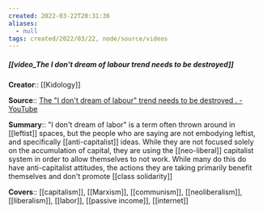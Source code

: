 ```yaml
---
created: 2022-03-22T20:31:36 
aliases:
  - null
tags: created/2022/03/22, node/source/videos
---
```


##### [[video_The I don't dream of labour trend needs to be destroyed]]

**Creator**:: [[Kidology]]
 
**Source**:: [The "I don't dream of labour" trend needs to be destroyed . - YouTube](https://www.youtube.com/watch?v=gpkiXoG4azE)

**Summary**:: "I don't dream of labor" is a term often thrown around in [[leftist]] spaces, but the people who are saying are not embodying leftist, and specifically [[anti-capitalist]] ideas. While they are not focused solely on the accumulation of capital, they are using the [[neo-liberal]] capitalist system in order to allow themselves to not work. While many do this do have anti-capitalist attitudes, the actions they are taking primarily benefit themselves and don't promote [[class solidarity]]

**Covers**:: [[capitalism]], [[Marxism]], [[communism]], [[neoliberalism]], [[liberalism]], [[labor]], [[passive income]], [[internet]]